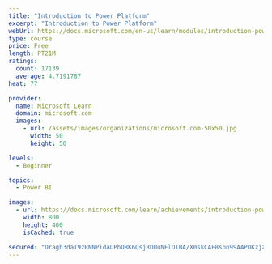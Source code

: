 ```yaml
---
title: "Introduction to Power Platform"
excerpt: "Introduction to Power Platform"
webUrl: https://docs.microsoft.com/en-us/learn/modules/introduction-power-platform/
type: course
price: Free
length: PT21M
ratings:
  count: 17139
  average: 4.7191787
heat: 77

provider:
  name: Microsoft Learn
  domain: microsoft.com
  images:
    - url: /assets/images/organizations/microsoft.com-50x50.jpg
      width: 50
      height: 50

levels:
  - Beginner

topics:
  - Power BI

images:
  - url: https://docs.microsoft.com/learn/achievements/introduction-power-platform-social.png
    width: 800
    height: 400
    isCached: true

secured: "Dragh3daT9zRNNPidaUPhOBK6QsjRDUuNFlDIBA/X0skCAF8spn99AAPOKzjXixMwihL3NGbAT7AMxqQV0xw+rMNTQR1x/VcvB7Ofw0dG2vKwml/KimBemyw8QIBpfToGnw5ItUOIfoBZkgj7Owdxk2Cez2FszUHhfn7ecENOavg4ep1THD9uMKjod6RKF4vzP7+9Pq3aNSoKM72dixACJMjm5Txcy4VN1A5KXJJfAeu9dTuxqEDXWWr3L2Q+q9flS927jMzfbo2WCxmnGw4A/PoqVElWX4yYk4dPM+v0ago7lKMIo4Q62sSo8lNRRc8pbh04fg97129LouUWSK7aRMVpno87GuKtpNST5mnIQ/ROPdnc231NMafupCryWpkXPCi7w1TY9q64CmlmMFnY4bS8T9D2pqylLcPtdnylcqJsRYoa2O4X3r8keIhdJDz;R0WftBbTDYh/gpq9azGifQ=="
---
```


